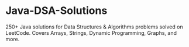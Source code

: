 # Java-DSA-Solutions
250+ Java solutions for Data Structures &amp; Algorithms problems solved on LeetCode. Covers Arrays, Strings, Dynamic Programming, Graphs, and more.
